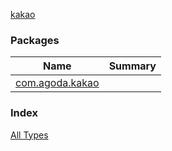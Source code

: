 [kakao](.)

### Packages

| Name | Summary |
|---|---|
| [com.agoda.kakao](com.agoda.kakao/index.md) |  |

### Index

[All Types](alltypes/index.md)